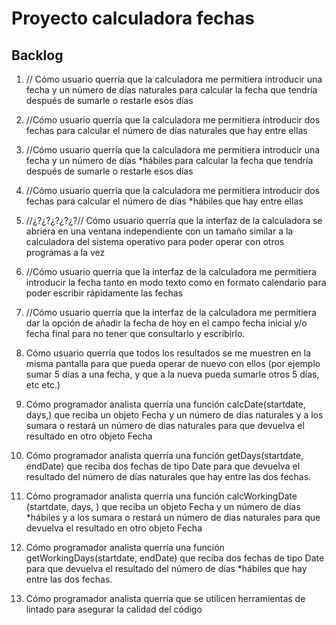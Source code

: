 # Proyecto calculadora fechas

## Backlog

1. // Cómo usuario querría que la calculadora me permitiera introducir una fecha y un número de días naturales para calcular la fecha que tendría después de sumarle o restarle esos días

2. //Cómo usuario querría que la calculadora me permitiera introducir dos fechas para calcular el número de días naturales que hay entre ellas

3. //Cómo usuario querría que la calculadora me permitiera introducir una fecha y un número de días *hábiles para calcular la fecha que tendría después de sumarle o restarle esos días

4. //Cómo usuario querría que la calculadora me permitiera introducir dos fechas para calcular el número de días *hábiles que hay entre ellas

5. //¿?¿?¿?¿?¿?// Cómo usuario querría que la interfaz de la calculadora se abriera en una ventana independiente con un tamaño similar a la calculadora del sistema operativo para poder operar     con otros programas a la vez

6. //Cómo usuario querría que la interfaz de la calculadora  me permitiera introducir la fecha tanto en modo texto como en formato  calendario para poder escribir rápidamente las fechas

7. //Cómo usuario querría que la interfaz de la calculadora  me permitiera dar la opción de añadir la fecha de hoy en el campo fecha inicial y/o fecha final para no tener que consultarlo y escribirlo.

8. Cómo usuario querría que todos los resultados se me muestren en la misma pantalla para que pueda operar de nuevo con ellos (por ejemplo sumar 5 días a una fecha, y que a la nueva pueda sumarle otros 5 días, etc etc.)

9. Cómo programador analista querría una función calcDate(startdate, days,) que reciba un objeto Fecha y un número de días naturales y a los sumara o restará un número de dias naturales para que devuelva el resultado en otro objeto Fecha

10. Cómo programador analista querría una función getDays(startdate, endDate) que  reciba dos fechas de tipo Date para que devuelva el resultado del número de días naturales que hay entre las dos fechas.

11. Cómo programador analista querría una función calcWorkingDate (startdate, days, ) que reciba un objeto Fecha y un número de días *hábiles y a los sumara o restará un número de dias naturales para que devuelva el resultado en otro objeto Fecha

12. Cómo programador analista querría una función getWorkingDays(startdate, endDate) que  reciba dos fechas de tipo Date para que devuelva el resultado del número de días *hábiles que hay entre las dos fechas.

13. Cómo programador analista querría que se utilicen herramientas de lintado para asegurar la calidad del código
